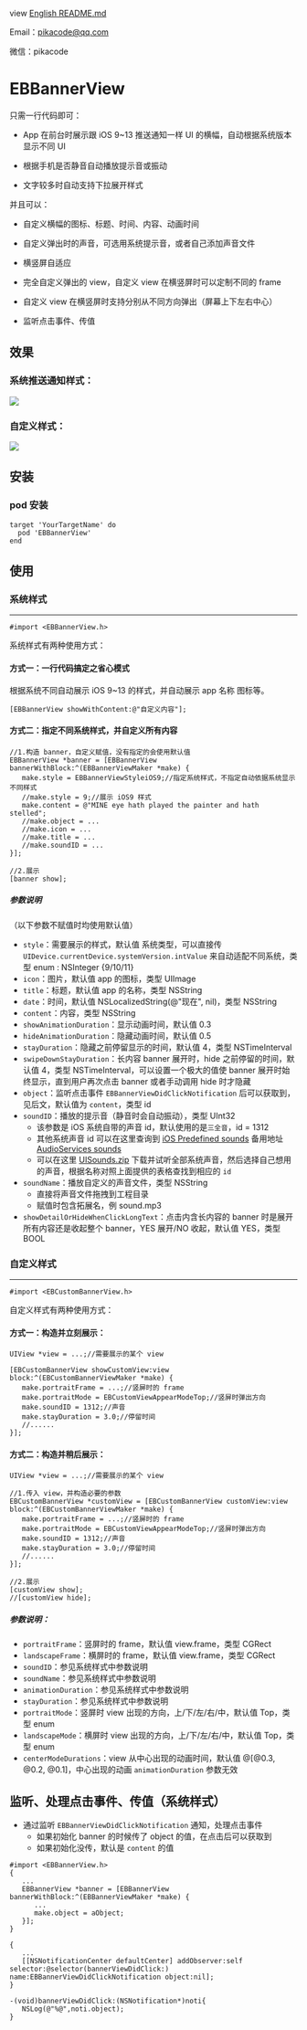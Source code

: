 view [English README.md](/README.md)

Email：pikacode@qq.com

微信：pikacode


# EBBannerView

只需一行代码即可：

- App 在前台时展示跟 iOS 9~13 推送通知一样 UI 的横幅，自动根据系统版本显示不同 UI


- 根据手机是否静音自动播放提示音或振动
- 文字较多时自动支持下拉展开样式

并且可以：

- 自定义横幅的图标、标题、时间、内容、动画时间
- 自定义弹出时的声音，可选用系统提示音，或者自己添加声音文件
- 横竖屏自适应


- 完全自定义弹出的 view，自定义 view 在横竖屏时可以定制不同的 frame
- 自定义 view 在横竖屏时支持分别从不同方向弹出（屏幕上下左右中心）
- 监听点击事件、传值




## 效果

### 系统推送通知样式：

  ![](screenshot/1.gif)



### 自定义样式：

  ![](screenshot/2.gif)



## 安装

### pod 安装

	target 'YourTargetName' do
	  pod 'EBBannerView'
	end


## 使用



### 系统样式

---

```objc
#import <EBBannerView.h>
```

系统样式有两种使用方式：



#### 方式一：一行代码搞定之省心模式

根据系统不同自动展示 iOS 9~13 的样式，并自动展示 app 名称 图标等。

```objc
[EBBannerView showWithContent:@"自定义内容"];
```




#### 方式二：指定不同系统样式，并自定义所有内容

```objc
//1.构造 banner，自定义赋值，没有指定的会使用默认值
EBBannerView *banner = [EBBannerView bannerWithBlock:^(EBBannerViewMaker *make) {
   make.style = EBBannerViewStyleiOS9;//指定系统样式，不指定自动依据系统显示不同样式
   //make.style = 9;//展示 iOS9 样式
   make.content = @"MINE eye hath played the painter and hath stelled";
   //make.object = ...
   //make.icon = ...
   //make.title = ...
   //make.soundID = ...
}];
 
//2.展示
[banner show];
```



##### 参数说明 

（以下参数不赋值时均使用默认值）

- `style`：需要展示的样式，默认值 系统类型，可以直接传 `UIDevice.currentDevice.systemVersion.intValue` 来自动适配不同系统，类型 enum : NSInteger {9/10/11}
- `icon`：图片，默认值 app 的图标，类型 UIImage
- `title`：标题，默认值 app 的名称，类型 NSString
- `date`：时间，默认值 NSLocalizedString(@"现在", nil)，类型 NSString
- `content`：内容，类型 NSString
- `showAnimationDuration`：显示动画时间，默认值 0.3
- `hideAnimationDuration`：隐藏动画时间，默认值 0.5
- `stayDuration`：隐藏之前停留显示的时间，默认值 4，类型 NSTimeInterval
- `swipeDownStayDuration`：长内容 banner 展开时，hide 之前停留的时间，默认值 4，类型 NSTimeInterval，可以设置一个极大的值使 banner 展开时始终显示，直到用户再次点击 banner 或者手动调用 hide 时才隐藏
- `object`：监听点击事件 `EBBannerViewDidClickNotification` 后可以获取到，见后文，默认值为 `content`，类型 id
- `soundID`：播放的提示音（静音时会自动振动），类型 UInt32
  - 该参数是 iOS 系统自带的声音 id，默认使用的是`三全音`，id = 1312
  - 其他系统声音 id 可以在这里查询到 [iOS Predefined sounds](http://iphonedevwiki.net/index.php/AudioServices#) 备用地址 [AudioServices sounds](http://www.cocoachina.com/bbs/read.php?tid=134344)
  - 可以在这里 [UISounds.zip](/UISounds.zip) 下载并试听全部系统声音，然后选择自己想用的声音，根据名称对照上面提供的表格查找到相应的 `id`
- `soundName`：播放自定义的声音文件，类型 NSString
  - 直接将声音文件拖拽到工程目录
  - 赋值时包含拓展名，例 sound.mp3
- `showDetailOrHideWhenClickLongText`：点击内含长内容的 banner 时是展开所有内容还是收起整个 banner，YES 展开/NO 收起，默认值 YES，类型 BOOL


### 自定义样式

---

```objc
#import <EBCustomBannerView.h>
```

自定义样式有两种使用方式：



#### 方式一：构造并立刻展示：

```objc
UIView *view = ...;//需要展示的某个 view

[EBCustomBannerView showCustomView:view block:^(EBCustomBannerViewMaker *make) {
   make.portraitFrame = ...;//竖屏时的 frame
   make.portraitMode = EBCustomViewAppearModeTop;//竖屏时弹出方向
   make.soundID = 1312;//声音
   make.stayDuration = 3.0;//停留时间
   //......
}];
```



#### 方式二：构造并稍后展示：

```objc
UIView *view = ...;//需要展示的某个 view

//1.传入 view，并构造必要的参数
EBCustomBannerView *customView = [EBCustomBannerView customView:view block:^(EBCustomBannerViewMaker *make) {
   make.portraitFrame = ...;//竖屏时的 frame
   make.portraitMode = EBCustomViewAppearModeTop;//竖屏时弹出方向
   make.soundID = 1312;//声音
   make.stayDuration = 3.0;//停留时间
   //......
}];

//2.展示
[customView show];
//[customView hide];
```



##### 参数说明：

- `portraitFrame`：竖屏时的 frame，默认值 view.frame，类型 CGRect
- `landscapeFrame`：横屏时的 frame，默认值 view.frame，类型 CGRect
- `soundID`：参见系统样式中参数说明
- `soundName`：参见系统样式中参数说明
- `animationDuration`：参见系统样式中参数说明
- `stayDuration`：参见系统样式中参数说明
- `portraitMode`：竖屏时 view 出现的方向，上/下/左/右/中，默认值 Top，类型 enum
- `landscapeMode`：横屏时 view 出现的方向，上/下/左/右/中，默认值 Top，类型 enum
- `centerModeDurations`：view 从中心出现的动画时间，默认值 @[@0.3, @0.2, @0.1]，中心出现的动画 `animationDuration` 参数无效



## 监听、处理点击事件、传值（系统样式）

- 通过监听 `EBBannerViewDidClickNotification` 通知，处理点击事件
  - 如果初始化 banner 的时候传了 object 的值，在点击后可以获取到
  - 如果初始化没传，默认是 `content` 的值

```objc
#import <EBBannerView.h>
{
   ...
   EBBannerView *banner = [EBBannerView bannerWithBlock:^(EBBannerViewMaker *make) {
      ...
      make.object = aObject;
   }];
}

{
   ...
   [[NSNotificationCenter defaultCenter] addObserver:self selector:@selector(bannerViewDidClick:) name:EBBannerViewDidClickNotification object:nil];
}

-(void)bannerViewDidClick:(NSNotification*)noti{
   NSLog(@"%@",noti.object);
}
```
